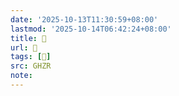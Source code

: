 ```yaml
---
date: '2025-10-13T11:30:59+08:00'
lastmod: '2025-10-14T06:42:24+08:00'
title: 󰧷
url: 󰧷
tags: [𥲊]
src: GHZR
note:
---
```

